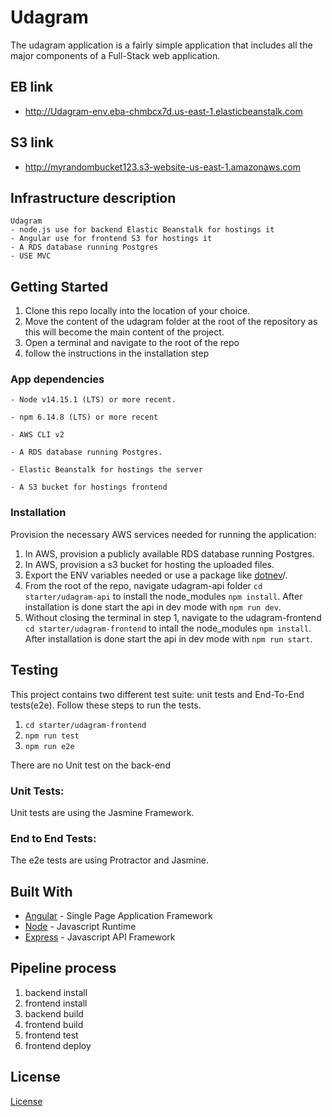 # Udagram
 The udagram application is a fairly simple application that includes all the major components of a Full-Stack web application.

## EB link
- http://Udagram-env.eba-chmbcx7d.us-east-1.elasticbeanstalk.com
## S3 link
- http://myrandombucket123.s3-website-us-east-1.amazonaws.com

## Infrastructure description
```
Udagram
- node.js use for backend Elastic Beanstalk for hostings it
- Angular use for frontend S3 for hostings it
- A RDS database running Postgres
- USE MVC 

```
## Getting Started

1. Clone this repo locally into the location of your choice.
1. Move the content of the udagram folder at the root of the repository as this will become the main content of the project.
1. Open a terminal and navigate to the root of the repo
1. follow the instructions in the installation step

### App dependencies

```
- Node v14.15.1 (LTS) or more recent. 

- npm 6.14.8 (LTS) or more recent

- AWS CLI v2

- A RDS database running Postgres.

- Elastic Beanstalk for hostings the server

- A S3 bucket for hostings frontend

```

### Installation

Provision the necessary AWS services needed for running the application:

1. In AWS, provision a publicly available RDS database running Postgres. <Place holder for link to classroom article>
1. In AWS, provision a s3 bucket for hosting the uploaded files. <Place holder for tlink to classroom article>
1. Export the ENV variables needed or use a package like [dotnev](https://www.npmjs.com/package/dotenv)/.
1. From the root of the repo, navigate udagram-api folder `cd starter/udagram-api` to install the node_modules `npm install`. After installation is done start the api in dev mode with `npm run dev`.
1. Without closing the terminal in step 1, navigate to the udagram-frontend `cd starter/udagram-frontend` to intall the node_modules `npm install`. After installation is done start the api in dev mode with `npm run start`.

## Testing

This project contains two different test suite: unit tests and End-To-End tests(e2e). Follow these steps to run the tests.

1. `cd starter/udagram-frontend`
1. `npm run test`
1. `npm run e2e`

There are no Unit test on the back-end

### Unit Tests:

Unit tests are using the Jasmine Framework.

### End to End Tests:

The e2e tests are using Protractor and Jasmine.

## Built With

- [Angular](https://angular.io/) - Single Page Application Framework
- [Node](https://nodejs.org) - Javascript Runtime
- [Express](https://expressjs.com/) - Javascript API Framework
  
## Pipeline process
 1. backend install
 1. frontend install
 1. backend build
 1. frontend build
 1. frontend test
 1. frontend deploy
  
## License

[License](LICENSE.txt)
